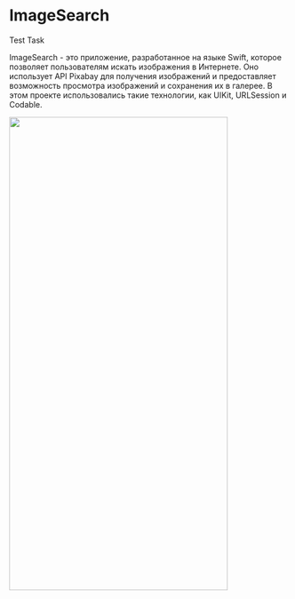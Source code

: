 # ImageSearch
Test Task

ImageSearch - это приложение, разработанное на языке Swift, которое позволяет пользователям искать изображения в Интернете. Оно использует API Pixabay для получения изображений и предоставляет возможность просмотра изображений и сохранения их в галерее. В этом проекте использовались такие технологии, как UIKit, URLSession и Codable.

<img src="https://user-images.githubusercontent.com/104350118/229692607-a870d217-fbbd-449a-b7d9-e022542ec8c0.png" width="393" height="852"> 
